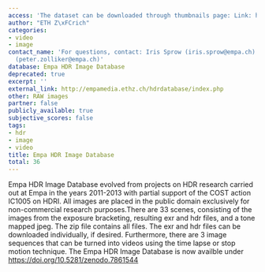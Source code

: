```yaml
---
access: 'The dataset can be downloaded through thumbnails page: Link: http://empamedia.ethz.ch/hdrdatabase/index.php'
author: "ETH Z\xFCrich"
categories:
- video
- image
contact_name: 'For questions, contact: Iris Sprow (iris.sprow@empa.ch) Peter Zolliker
  (peter.zolliker@empa.ch)'
database: Empa HDR Image Database
deprecated: true
excerpt: ''
external_link: http://empamedia.ethz.ch/hdrdatabase/index.php
other: RAW images
partner: false
publicly_available: true
subjective_scores: false
tags:
- hdr
- image
- video
title: Empa HDR Image Database
total: 36
---
```


Empa HDR Image Database evolved from projects on HDR research carried out at Empa in the years 2011-2013 with partial support of the COST action IC1005 on HDRI. All images are placed in the public domain exclusively for non-commercial research purposes.There are 33 scenes, consisting of the images from the exposure bracketing, resulting exr and hdr files, and a tone mapped jpeg. The zip file contains all files. The exr and hdr files can be downloaded individually, if desired. Furthermore, there are 3 image sequences that can be turned into videos using the time lapse or stop motion technique. 
The Empa HDR Image Database is now availble under  https://doi.org/10.5281/zenodo.7861544
